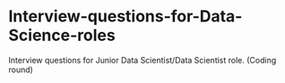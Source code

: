 # Interview-questions-for-Data-Science-roles
Interview questions for Junior Data Scientist/Data Scientist  role. (Coding round)
